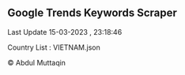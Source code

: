 

## Google Trends Keywords Scraper 
 
Last Update 15-03-2023 , 23:18:46

Country List :
VIETNAM.json



© Abdul Muttaqin 
